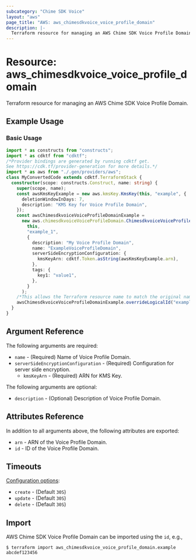 ```yaml
---
subcategory: "Chime SDK Voice"
layout: "aws"
page_title: "AWS: aws_chimesdkvoice_voice_profile_domain"
description: |-
  Terraform resource for managing an AWS Chime SDK Voice Profile Domain.
---
```


# Resource: aws_chimesdkvoice_voice_profile_domain

Terraform resource for managing an AWS Chime SDK Voice Profile Domain.

## Example Usage

### Basic Usage

```typescript
import * as constructs from "constructs";
import * as cdktf from "cdktf";
/*Provider bindings are generated by running cdktf get.
See https://cdk.tf/provider-generation for more details.*/
import * as aws from "./.gen/providers/aws";
class MyConvertedCode extends cdktf.TerraformStack {
  constructor(scope: constructs.Construct, name: string) {
    super(scope, name);
    const awsKmsKeyExample = new aws.kmsKey.KmsKey(this, "example", {
      deletionWindowInDays: 7,
      description: "KMS Key for Voice Profile Domain",
    });
    const awsChimesdkvoiceVoiceProfileDomainExample =
      new aws.chimesdkvoiceVoiceProfileDomain.ChimesdkvoiceVoiceProfileDomain(
        this,
        "example_1",
        {
          description: "My Voice Profile Domain",
          name: "ExampleVoiceProfileDomain",
          serverSideEncryptionConfiguration: {
            kmsKeyArn: cdktf.Token.asString(awsKmsKeyExample.arn),
          },
          tags: {
            key1: "value1",
          },
        }
      );
    /*This allows the Terraform resource name to match the original name. You can remove the call if you don't need them to match.*/
    awsChimesdkvoiceVoiceProfileDomainExample.overrideLogicalId("example");
  }
}

```

## Argument Reference

The following arguments are required:

* `name` - (Required) Name of Voice Profile Domain.
* `serverSideEncryptionConfiguration` - (Required) Configuration for server side encryption.
    * `kmsKeyArn` - (Required) ARN for KMS Key.

The following arguments are optional:

* `description` - (Optional) Description of Voice Profile Domain.

## Attributes Reference

In addition to all arguments above, the following attributes are exported:

* `arn` - ARN of the Voice Profile Domain.
* `id` - ID of the Voice Profile Domain.

## Timeouts

[Configuration options](https://developer.hashicorp.com/terraform/language/resources/syntax#operation-timeouts):

* `create` - (Default `30S`)
* `update` - (Default `30S`)
* `delete` - (Default `30S`)

## Import

AWS Chime SDK Voice Profile Domain can be imported using the `id`, e.g.,

```
$ terraform import aws_chimesdkvoice_voice_profile_domain.example abcdef123456
```

<!-- cache-key: cdktf-0.17.0-pre.15 input-c9e454dd84474bccf45fbec8598d4a2c9af6007c1cd43ed039a90d8ac91099a8 -->